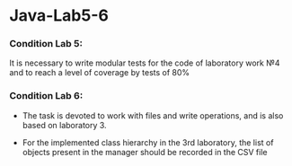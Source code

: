 # Java-Lab5-6


### Condition Lab 5: 

It is necessary to write modular tests for the code of laboratory work №4 and to reach a level of coverage by tests of 80%


### Condition Lab 6:

- The task is devoted to work with files and write operations, and is also based on laboratory 3.

- For the implemented class hierarchy in the 3rd laboratory, the list of objects present in the manager should be recorded in the CSV file
